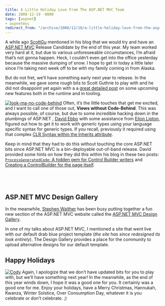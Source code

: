 ```yaml
---
title: A Little Holiday Love From The ASP.NET MVC Team
date: 2008-12-19 -0800
tags: [aspnet]
- aspnetmvc
redirect_from: "/archive/2008/12/18/a-little-holiday-love-from-the-asp.net-mvc-team.aspx/"
---
```


A while ago [ScottGu](http://weblogs.asp.net/scottgu/ "Scott Guthrie")
mentioned in his blog that we would try and have an [ASP.NET
MVC](http://asp.net/mvc "ASP.NET MVC Website") Release Candidate by the
end of this year. My team worked very hard at it, but due to various
unforeseeable circumstances, I’m afraid that’s not gonna happen. Heck, I
couldn’t even get into the office yesterday because the massive dumping
of snow. I hope to get in today a little later since I’m taking next
week off to be with my family coming in from Alaska.

But do not fret, we’ll have something early next year to release. In the
meanwhile, we gave some rough bits to Scott Guthrie to play with and he
did not disappoint yet again with a a [great detailed
post](http://weblogs.asp.net/scottgu/archive/2008/12/19/asp-net-mvc-design-gallery-and-upcoming-view-improvements-with-the-asp-net-mvc-release-candidate.aspx "ASP.NET MVC Release Candidate")
on some upcoming new features both in the runtime and in tooling.

[![look-ma-no-code-behind](https://haacked.com/images/haacked_com/WindowsLiveWriter/ALittleHolidayLoveFromTheASP.NETMVCTeam_8267/look-ma-no-code-behind_thumb_1.png "look-ma-no-code-behind")](https://haacked.com/images/haacked_com/WindowsLiveWriter/ALittleHolidayLoveFromTheASP.NETMVCTeam_8267/look-ma-no-code-behind_4.png)
Often, it’s the little touches that get me excited, and I want to call
one of those out, **Views without Code-Behind**. This was always
possible, of course, but due to some incredible hacking down in the
plumbings of ASP.NET , [David
Ebbo](http://blogs.msdn.com/davidebb/ "David Ebbo") with some assistance
from [Eilon Lipton](http://weblogs.asp.net/leftslipper/ "Eilon Lipton"),
figured out how to get it to work with generic types using your language
specific syntax for generic types. If you recall, previously it required
using that complex [CLR Syntax within the Inherits
attribute](http://devlicio.us/blogs/tim_barcz/archive/2008/08/13/strongly-typed-viewdata-without-a-codebehind.aspx "Strongly Typed ViewData Without A Codebehind").

Keep in mind that they had to do this without touching the core ASP.NET
bits since ASP.NET MVC is a bin-deployable out-of-band release. David
provided some hints on how they did this within his blog in these two
posts: [`ProcessGeneratedCode`: A hidden gem for Control Builder
writers](http://blogs.msdn.com/davidebb/archive/2008/11/19/a-hidden-gem-for-control-builder-writers.aspx "ProcessGeneratedCode for Control Builders")
and [Creating a ControlBuilder for the page
itself](http://blogs.msdn.com/davidebb/archive/2008/11/20/creating-a-controlbuilder-for-the-page-itself.aspx "Creating a ControlBuilder for the page itself").

 
-

ASP.NET MVC Design Gallery
--------------------------

In the meanwhile, [Stephen
Walther](http://weblogs.asp.net/StephenWalther/ "Stephen Walther") has
been busy putting together a fun new section of the ASP.NET MVC website
called the [ASP.NET MVC Design
Gallery](http://www.asp.net/mvc/gallery/ "ASP.NET MVC Design Gallery").

In one of my talks about ASP.NET MVC, I mentioned a site that went live
with our default drab blue project template (*the site has since
redesigned its look entirely*). The Design Gallery provides a place for
the community to upload alternative designs for our default template.

Happy Holidays
--------------

[![Cody](https://haacked.com/images/haacked_com/WindowsLiveWriter/ALittleHolidayLoveFromTheASP.NETMVCTeam_8267/PIC-0092%20(1)_thumb.jpg "Cody")](https://haacked.com/images/haacked_com/WindowsLiveWriter/ALittleHolidayLoveFromTheASP.NETMVCTeam_8267/PIC-0092%20(1)_2.jpg)
Again, I apologize that we don’t have updated bits for you to play with,
but we’ll have something next year! In the meanwhile, as the end of this
year winds down, I hope it was a good one for you. It certainly was a
good one for me. Enjoy your holidays, have a Merry Christmas, Hannukah,
Kwanza, Winter Solstice, Over Consumption Day, whatever it is you
celebrate or don’t celebrate. ;)

